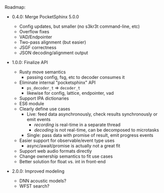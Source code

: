 Roadmap:

- 0.4.0: Merge PocketSphinx 5.0.0
  - Config updates, but smaller (no s3kr3t command-line, etc)
  - Overflow fixes
  - VAD/Endpointer
  - Two-pass alignment (but easier)
  - JSGF correctness
  - JSON decoding/alignment output

- 1.0.0: Finalize API
  - Rusty move semantics
    - passing config, fsg, etc to decoder consumes it
  - Eliminate internal "pocketsphinx" API
    - `ps_decoder_t` => `decoder_t`
    - likewise for config, lattice, endpointer, vad
  - Support IPA dictionaries
  - ES6 module
  - Clearly define use cases
    - Live: feed data asynchronously, check results synchronously or emit events
      - *recording* is real-time in a separate thread
      - *decoding* is not real-time, can be decomposed to microtasks
    - Single: pass data with promise of result, emit progress events
  - Easier support for observable/event type uses
    - async/await/promise is actually not a great fit
  - Support web audio formats directly
  - Change ownership semantics to fit use cases
  - Better solution for float vs. int in front-end

- 2.0.0: Improved modeling
  - DNN acoustic models?
  - WFST search?
